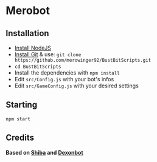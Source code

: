 # Merobot

## Installation

* [Install NodeJS](https://github.com/nodejs/node-v0.x-archive/wiki/Installing-Node.js-via-package-manager?utm_source=%5Bdeliciuos%5D&utm_medium=twitter)
* [Install Git](http://git-scm.com/download/linux) & use: ```git clone https://github.com/merowinger92/BustBitScripts.git```
* ```cd BustBitScripts```
* Install the dependencies with ```npm install```
* Edit ```src/Config.js``` with your bot's infos
* Edit ```src/GameConfig.js``` with your desired settings

## Starting

```npm start```

## Credits

**Based on [Shiba](https://github.com/moneypot/shiba) and [Dexonbot](https://github.com/Dexon95/Dexonbot)**
